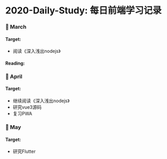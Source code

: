 # 2020-Daily-Study: 每日前端学习记录
### 💛 March
#### Target:
- 阅读《深入浅出nodejs》
#### Reading:

### 💛 April
#### Target:
- 继续阅读《深入浅出nodejs》
- 研究vue3源码
- 复习PWA

### 💛 May
#### Target:
- 研究Flutter